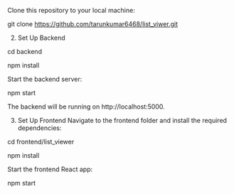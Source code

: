 Clone this repository to your local machine:


git clone https://github.com/tarunkumar6468/list_viwer.git


2. Set Up Backend



cd backend 

npm install

Start the backend server:

npm start  

The backend will be running on http://localhost:5000.

3. Set Up Frontend
Navigate to the frontend folder and install the required dependencies:


cd frontend/list_viewer 

npm install

Start the frontend React app:


npm start
